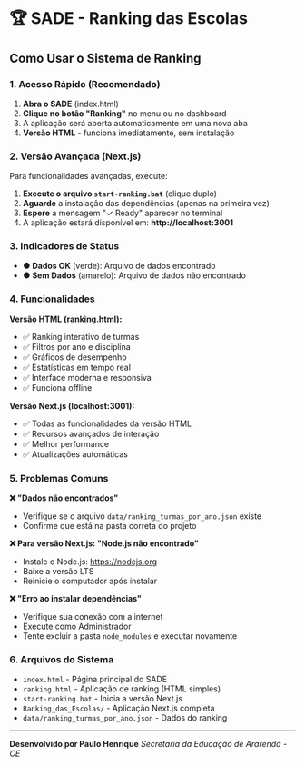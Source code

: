 # 🏆 SADE - Ranking das Escolas

## Como Usar o Sistema de Ranking

### 1. Acesso Rápido (Recomendado)

1. **Abra o SADE** (index.html)
2. **Clique no botão "Ranking"** no menu ou no dashboard
3. A aplicação será aberta automaticamente em uma nova aba
4. **Versão HTML** - funciona imediatamente, sem instalação

### 2. Versão Avançada (Next.js)

Para funcionalidades avançadas, execute:
1. **Execute o arquivo `start-ranking.bat`** (clique duplo)
2. **Aguarde** a instalação das dependências (apenas na primeira vez)
3. **Espere** a mensagem "✓ Ready" aparecer no terminal
4. A aplicação estará disponível em: **http://localhost:3001**

### 3. Indicadores de Status

- **● Dados OK** (verde): Arquivo de dados encontrado
- **● Sem Dados** (amarelo): Arquivo de dados não encontrado

### 4. Funcionalidades

**Versão HTML (ranking.html):**
- ✅ Ranking interativo de turmas
- ✅ Filtros por ano e disciplina
- ✅ Gráficos de desempenho
- ✅ Estatísticas em tempo real
- ✅ Interface moderna e responsiva
- ✅ Funciona offline

**Versão Next.js (localhost:3001):**
- ✅ Todas as funcionalidades da versão HTML
- ✅ Recursos avançados de interação
- ✅ Melhor performance
- ✅ Atualizações automáticas

### 5. Problemas Comuns

**❌ "Dados não encontrados"**
- Verifique se o arquivo `data/ranking_turmas_por_ano.json` existe
- Confirme que está na pasta correta do projeto

**❌ Para versão Next.js: "Node.js não encontrado"**
- Instale o Node.js: https://nodejs.org
- Baixe a versão LTS
- Reinicie o computador após instalar

**❌ "Erro ao instalar dependências"**
- Verifique sua conexão com a internet
- Execute como Administrador
- Tente excluir a pasta `node_modules` e executar novamente

### 6. Arquivos do Sistema

- `index.html` - Página principal do SADE
- `ranking.html` - Aplicação de ranking (HTML simples)
- `start-ranking.bat` - Inicia a versão Next.js
- `Ranking_das_Escolas/` - Aplicação Next.js completa
- `data/ranking_turmas_por_ano.json` - Dados do ranking

---

**Desenvolvido por Paulo Henrique**
*Secretaria da Educação de Ararendá - CE*
